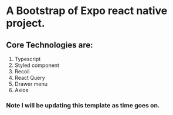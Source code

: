 # A Bootstrap of Expo react native project.

## Core Technologies are:

1. Typescript
2. Styled component
3. Recoil
4. React Query
5. Drawer menu
6. Axios

### Note I will be updating this template as time goes on.
